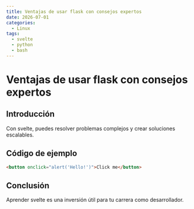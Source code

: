 ```yaml
---
title: Ventajas de usar flask con consejos expertos
date: 2026-07-01
categories:
  - Linux
tags:
  - svelte
  - python
  - bash
---
```


# Ventajas de usar flask con consejos expertos

## Introducción

Con svelte, puedes resolver problemas complejos y crear soluciones escalables.

## Código de ejemplo

```html
<button onclick="alert('Hello!')">Click me</button>
```

## Conclusión

Aprender svelte es una inversión útil para tu carrera como desarrollador.